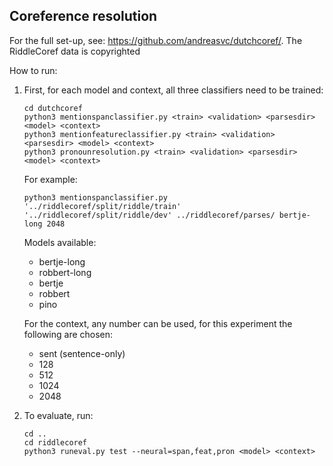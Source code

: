 ## Coreference resolution
For the full set-up, see: https://github.com/andreasvc/dutchcoref/. The RiddleCoref data is copyrighted

How to run:
1. First, for each model and context, all three classifiers need to be trained:
   ```
   cd dutchcoref
   python3 mentionspanclassifier.py <train> <validation> <parsesdir> <model> <context>
   python3 mentionfeatureclassifier.py <train> <validation> <parsesdir> <model> <context>
   python3 pronounresolution.py <train> <validation> <parsesdir> <model> <context>
   ```
   For example:
   ```
   python3 mentionspanclassifier.py '../riddlecoref/split/riddle/train' '../riddlecoref/split/riddle/dev' ../riddlecoref/parses/ bertje-long 2048
   ```
   
   Models available:
   - bertje-long
   - robbert-long
   - bertje
   - robbert
   - pino

   For the context, any number can be used, for this experiment the following are chosen:  
   - sent (sentence-only)
   - 128
   - 512
   - 1024
   - 2048

2. To evaluate, run:
   ```
   cd ..
   cd riddlecoref
   python3 runeval.py test --neural=span,feat,pron <model> <context>
   ```
